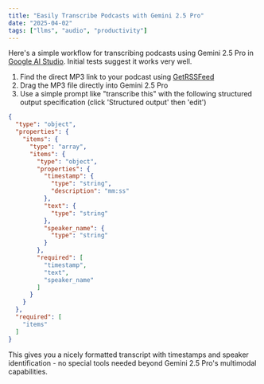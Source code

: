 ```yaml
---
title: "Easily Transcribe Podcasts with Gemini 2.5 Pro"
date: "2025-04-02"
tags: ["llms", "audio", "productivity"]
---
```


Here's a simple workflow for transcribing podcasts using Gemini 2.5 Pro in [Google AI Studio](https://aistudio.google.com/). Initial tests suggest it works very well.

1. Find the direct MP3 link to your podcast using [GetRSSFeed](https://getrssfeed.com/)
2. Drag the MP3 file directly into Gemini 2.5 Pro
3. Use a simple prompt like "transcribe this" with the following structured output specification (click 'Structured output' then 'edit')

```json
{
  "type": "object",
  "properties": {
    "items": {
      "type": "array",
      "items": {
        "type": "object",
        "properties": {
          "timestamp": {
            "type": "string",
            "description": "mm:ss"
          },
          "text": {
            "type": "string"
          },
          "speaker_name": {
            "type": "string"
          }
        },
        "required": [
          "timestamp",
          "text",
          "speaker_name"
        ]
      }
    }
  },
  "required": [
    "items"
  ]
}
```

This gives you a nicely formatted transcript with timestamps and speaker identification - no special tools needed beyond Gemini 2.5 Pro's multimodal capabilities.